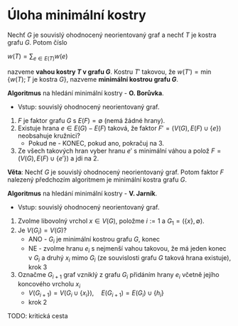 # Úloha minimální kostry

Nechť $G$ je souvislý ohodnocený neorientovaný graf a nechť $T$ je kostra grafu $G$. Potom číslo

$\displaystyle w(T) = \sum_{e \in E(T)} w(e)$

nazveme **vahou kostry $T$ v grafu $G$**. Kostru $T'$ takovou, že $w(T') = \min\{ w(T); T \text{ je kostra } G \}$, nazveme **minimální kostrou grafu $G$**.

**Algoritmus** na hledání minimální kostry - **O. Borůvka**.

- Vstup: souvislý ohodnocený neorientovaný graf.
1. $F$ je faktor grafu $G$ s $E(F) = \emptyset$ (nemá žádné hrany).
2. Existuje hrana $e \in E(G) - E(F)$ taková, že faktor $F' = (V(G), E(F) \cup \{e\})$ neobsahuje kružnici?
	- Pokud ne - KONEC, pokud ano, pokračuj na 3.
3. Ze všech takových hran vyber hranu $e'$ s minimální váhou a polož $F = (V(G), E(F) \cup \{e'\})$ a jdi na 2.

**Věta**: Nechť $G$ je souvislý ohodnocený neorientovaný graf. Potom faktor $F$ nalezený předchozím algoritmem je minimální kostra grafu $G$.

**Algoritmus** na hledání minimální kostry - **V. Jarník**.

- Vstup: souvislý ohodnocený neorientovaný graf.
1. Zvolme libovolný vrchol $x \in V(G)$, položme $i := 1$ a $G_{1} = (\{x\}, \emptyset)$.
2. Je $V(G_{i}) = V(G)$?
	- ANO - $G_{i}$ je minimální kostrou grafu $G$, konec
	- NE - zvolme hranu $e_{i}$ s nejmenší vahou takovou, že má jeden konec v $G_{i}$ a druhý $x_{i}$ mimo $G_{i}$ (ze souvislosti grafu $G$ taková hrana existuje), krok 3
3. Označme $G_{i+1}$ graf vzniklý z grafu $G_{i}$ přidáním hrany $e_{i}$ včetně jejího koncového vrcholu $x_{i}$
	- $V(G_{i+1}) = V(G_{i} \cup \{x_{i}\}), \quad E(G_{i+1}) = E(G_{i}) \cup \{h_{i}\}$
	- krok 2

TODO: kritická cesta